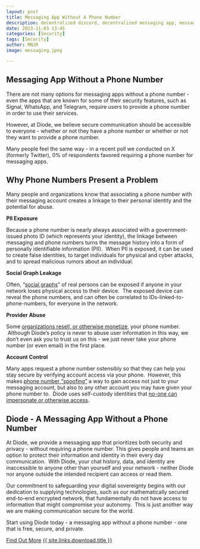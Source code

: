 ```yaml
---
layout: post
title: Messaging App Without A Phone Number
description: decentralized discord, decentralized messaging app, messaging app without a phone number
date: 2023-11-03 13:45
categories: [Security]
tags: [Security]
author: MNJR
image: messaging.jpeg

---
```

## Messaging App Without a Phone Number

There are not many options for messaging apps without a phone number - even the apps that are known for some of their security features, such as Signal, WhatsApp, and Telegram, require users to provide a phone number in order to use their services.  

However, at Diode, we believe secure communication should be accessible to everyone - whether or not they have a phone number or whether or not they want to provide a phone number. 

Many people feel the same way - in a recent poll we conducted on X (formerly Twitter), 0% of respondents favored requiring a phone number for messaging apps.

## Why Phone Numbers Present a Problem

Many people and organizations know that associating a phone number with their messaging account creates a linkage to their personal identity and the potential for abuse.  

**PII Exposure**

Because a phone number is nearly always associated with a government-issued photo ID (which represents your identity), the linkage between messaging and phone numbers turns the message history into a form of personally identifiable information (PII).  When PII is exposed, it can be used to create false identities, to target individuals for physical and cyber attacks, and to spread malicious rumors about an individual.

**Social Graph Leakage**

Often, “[social graphs](https://en.wikipedia.org/wiki/Social_graph)” of real persons can be exposed if anyone in your network loses physical access to their device.  The exposed device can reveal the phone numbers, and can often be correlated to IDs-linked-to-phone-numbers, for everyone in the network.

**Provider Abuse**

Some [organizations resell, or otherwise monetize](https://www.wired.co.uk/article/change-your-phone-number-online-privacy), your phone number.  Although Diode’s policy is never to abuse user information in this way, we don’t even ask you to trust us on this - we just never take your phone number (or even email) in the first place.

**Account Control**

Many apps request a phone number ostensibly so that they can help you stay secure by verifying account access via your phone.  However, this makes [phone number “spoofing”](https://krebsonsecurity.com/2019/03/why-phone-numbers-stink-as-identity-proof/) a way to gain access not just to your messaging account, but also to any other account you may have given your phone number to.  Diode uses self-custody identities that [no-one can impersonate or otherwise access](https://futurism.com/the-byte/hackers-elon-musk-twitter). 

## Diode - A Messaging App Without a Phone Number

At Diode, we provide a messaging app that prioritizes both security and privacy - without requiring a phone number. This gives people and teams an option to protect their information and identity in their every day communication.  With Diode, your chat history, data, and identity are inaccessible to anyone other than yourself and your network - neither Diode nor anyone outside the intended recipient can access or read them. 

Our commitment to safeguarding your digital sovereignty begins with our dedication to supplying technologies, such as our mathematically secured end-to-end encrypted network, that fundamentally do not have access to information that might compromise your autonomy.  This is just another way we are making communication secure for the world.

Start using Diode today - a messaging app without a phone number - one that is free, secure, and private. 

<div class="story__buttons">
  <a href="/solutions/app/" class="btn" target="">Find Out More</a>
  <a href="#download-app" class="btn popup-open" target="">{{ site.links.download.title }}</a>
</div>


